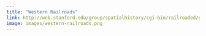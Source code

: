 ```yaml
---
title: "Western Railroads"
link: http://web.stanford.edu/group/spatialhistory/cgi-bin/railroaded/gallery/interactive-visualizations/western-railroads-and-eastern-capital
image: images/western-railroads.png
---
```


